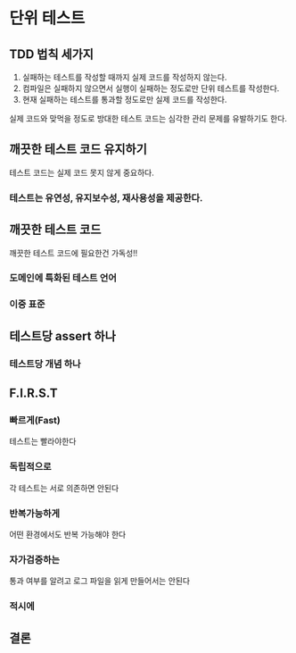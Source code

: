 # 단위 테스트
## TDD 법칙 세가지
1. 실패하는 테스트를 작성할 때까지 실제 코드를 작성하지 않는다.
2. 컴파일은 실패하지 않으면서 실행이 실패하는 정도로만 단위 테스트를 작성한다.
3. 현재 실패하는 테스트를 통과할 정도로만 실제 코드를 작성한다.

실제 코드와 맞먹을 정도로 방대한 테스트 코드는 심각한 관리 문제를 유발하기도 한다.
## 깨끗한 테스트 코드 유지하기
테스트 코드는 실제 코드 못지 않게 중요하다.
### 테스트는 유연성, 유지보수성, 재사용성을 제공한다.

## 깨끗한 테스트 코드
깨끗한 테스트 코드에 필요한건 가독성!!

### 도메인에 특화된 테스트 언어
### 이중 표준
## 테스트당 assert 하나
### 테스트당 개념 하나
## F.I.R.S.T
### 빠르게(Fast)
테스트는 빨라야한다
### 독립적으로
각 테스트는 서로 의존하면 안된다
### 반복가능하게
어떤 환경에서도 반복 가능해야 한다
### 자가검증하는
통과 여부를 알려고 로그 파일을 읽게 만들어서는 안된다
### 적시에
## 결론